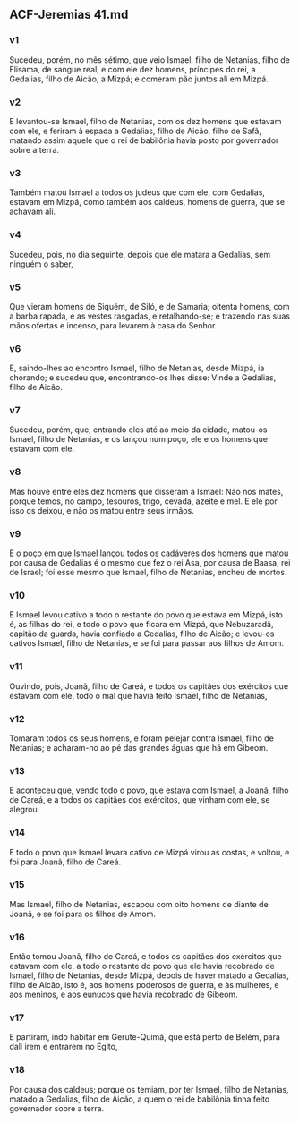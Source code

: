 ## ACF-Jeremias 41.md
### v1
 Sucedeu, porém, no mês sétimo, que veio Ismael, filho de Netanias, filho de Elisama, de sangue real, e com ele dez homens, príncipes do rei, a Gedalias, filho de Aicão, a Mizpá; e comeram pão juntos ali em Mizpá.
### v2
 E levantou-se Ismael, filho de Netanias, com os dez homens que estavam com ele, e feriram à espada a Gedalias, filho de Aicão, filho de Safã, matando assim aquele que o rei de babilônia havia posto por governador sobre a terra.
### v3
 Também matou Ismael a todos os judeus que com ele, com Gedalias, estavam em Mizpá, como também aos caldeus, homens de guerra, que se achavam ali.
### v4
 Sucedeu, pois, no dia seguinte, depois que ele matara a Gedalias, sem ninguém o saber,
### v5
 Que vieram homens de Siquém, de Siló, e de Samaria; oitenta homens, com a barba rapada, e as vestes rasgadas, e retalhando-se; e trazendo nas suas mãos ofertas e incenso, para levarem à casa do Senhor.
### v6
 E, saindo-lhes ao encontro Ismael, filho de Netanias, desde Mizpá, ia chorando; e sucedeu que, encontrando-os lhes disse: Vinde a Gedalias, filho de Aicão.
### v7
 Sucedeu, porém, que, entrando eles até ao meio da cidade, matou-os Ismael, filho de Netanias, e os lançou num poço, ele e os homens que estavam com ele.
### v8
 Mas houve entre eles dez homens que disseram a Ismael: Não nos mates, porque temos, no campo, tesouros, trigo, cevada, azeite e mel. E ele por isso os deixou, e não os matou entre seus irmãos.
### v9
 E o poço em que Ismael lançou todos os cadáveres dos homens que matou por causa de Gedalias é o mesmo que fez o rei Asa, por causa de Baasa, rei de Israel; foi esse mesmo que Ismael, filho de Netanias, encheu de mortos.
### v10
 E Ismael levou cativo a todo o restante do povo que estava em Mizpá, isto é, as filhas do rei, e todo o povo que ficara em Mizpá, que Nebuzaradã, capitão da guarda, havia confiado a Gedalias, filho de Aicão; e levou-os cativos Ismael, filho de Netanias, e se foi para passar aos filhos de Amom.
### v11
 Ouvindo, pois, Joanã, filho de Careá, e todos os capitães dos exércitos que estavam com ele, todo o mal que havia feito Ismael, filho de Netanias,
### v12
 Tomaram todos os seus homens, e foram pelejar contra Ismael, filho de Netanias; e acharam-no ao pé das grandes águas que há em Gibeom.
### v13
 E aconteceu que, vendo todo o povo, que estava com Ismael, a Joanã, filho de Careá, e a todos os capitães dos exércitos, que vinham com ele, se alegrou.
### v14
 E todo o povo que Ismael levara cativo de Mizpá virou as costas, e voltou, e foi para Joanã, filho de Careá.
### v15
 Mas Ismael, filho de Netanias, escapou com oito homens de diante de Joanã, e se foi para os filhos de Amom.
### v16
 Então tomou Joanã, filho de Careá, e todos os capitães dos exércitos que estavam com ele, a todo o restante do povo que ele havia recobrado de Ismael, filho de Netanias, desde Mizpá, depois de haver matado a Gedalias, filho de Aicão, isto é, aos homens poderosos de guerra, e às mulheres, e aos meninos, e aos eunucos que havia recobrado de Gibeom.
### v17
 E partiram, indo habitar em Gerute-Quimã, que está perto de Belém, para dali irem e entrarem no Egito,
### v18
 Por causa dos caldeus; porque os temiam, por ter Ismael, filho de Netanias, matado a Gedalias, filho de Aicão, a quem o rei de babilônia tinha feito governador sobre a terra.
